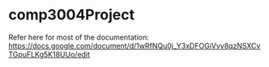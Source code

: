 # comp3004Project

Refer here for most of the documentation: https://docs.google.com/document/d/1wRfNQu0j_Y3xDFOGiVvy8qzNSXCvTGpuFLKg5K18UUo/edit
